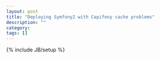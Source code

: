 ```yaml
---
layout: post
title: "Deploying Symfony2 with Capifony cache problems"
description: ""
category: 
tags: []
---
```

{% include JB/setup %}
